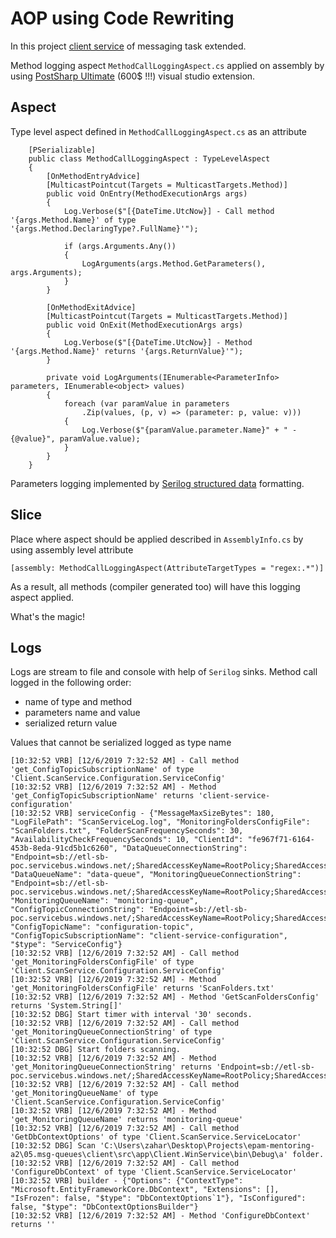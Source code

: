 # AOP using Code Rewriting

In this project [client service](https://github.com/zaigr/epam-mentoring-a2/tree/master/05.msg-queues/client) of messaging task extended.

Method logging aspect `MethodCallLoggingAspect.cs` applied on assembly by using [PostSharp Ultimate](https://www.postsharp.net/Purchase/Subscription.aspx) (600$ !!!) visual studio extension.

## Aspect

Type level aspect defined in `MethodCallLoggingAspect.cs` as an attribute

```
    [PSerializable]
    public class MethodCallLoggingAspect : TypeLevelAspect
    {
        [OnMethodEntryAdvice]
        [MulticastPointcut(Targets = MulticastTargets.Method)]
        public void OnEntry(MethodExecutionArgs args)
        {
            Log.Verbose($"[{DateTime.UtcNow}] - Call method '{args.Method.Name}' of type '{args.Method.DeclaringType?.FullName}'");

            if (args.Arguments.Any())
            {
                LogArguments(args.Method.GetParameters(), args.Arguments);
            }
        }

        [OnMethodExitAdvice]
        [MulticastPointcut(Targets = MulticastTargets.Method)]
        public void OnExit(MethodExecutionArgs args)
        {
            Log.Verbose($"[{DateTime.UtcNow}] - Method '{args.Method.Name}' returns '{args.ReturnValue}'");
        }

        private void LogArguments(IEnumerable<ParameterInfo> parameters, IEnumerable<object> values)
        {
            foreach (var paramValue in parameters
                .Zip(values, (p, v) => (parameter: p, value: v)))
            {
                Log.Verbose($"{paramValue.parameter.Name}" + " - {@value}", paramValue.value);
            }
        }
    }
```

Parameters logging implemented by [Serilog structured data](https://github.com/serilog/serilog/wiki/Structured-Data#preserving-object-structure) formatting.

## Slice 

Place where aspect should be applied described in `AssemblyInfo.cs` by using assembly level attribute
```
[assembly: MethodCallLoggingAspect(AttributeTargetTypes = "regex:.*")]
```

As a result, all methods (compiler generated too) will have this logging aspect applied.

What's the magic!

## Logs

Logs are stream to file and console with help of `Serilog` sinks. Method call logged in the following order:
- name of type and method
- parameters name and value
- serialized return value

Values that cannot be serialized logged as type name

```
[10:32:52 VRB] [12/6/2019 7:32:52 AM] - Call method 'get_ConfigTopicSubscriptionName' of type 'Client.ScanService.Configuration.ServiceConfig'
[10:32:52 VRB] [12/6/2019 7:32:52 AM] - Method 'get_ConfigTopicSubscriptionName' returns 'client-service-configuration'
[10:32:52 VRB] serviceConfig - {"MessageMaxSizeBytes": 180, "LogFilePath": "ScanServiceLog.log", "MonitoringFoldersConfigFile": "ScanFolders.txt", "FolderScanFrequencySeconds": 30, "AvailabilityCheckFrequencySeconds": 10, "ClientId": "fe967f71-6164-453b-8eda-91cd5b1c6260", "DataQueueConnectionString": "Endpoint=sb://etl-sb-poc.servicebus.windows.net/;SharedAccessKeyName=RootPolicy;SharedAccessKey=LziGOa7UMlgc8yqvATrIgfWQd7RnxUJ9Hb6zViMA33Q=", "DataQueueName": "data-queue", "MonitoringQueueConnectionString": "Endpoint=sb://etl-sb-poc.servicebus.windows.net/;SharedAccessKeyName=RootPolicy;SharedAccessKey=npqMtk/k46o/py498ozKbJwU16aniZ0NRBfNfjhia1c=", "MonitoringQueueName": "monitoring-queue", "ConfigTopicConnectionString": "Endpoint=sb://etl-sb-poc.servicebus.windows.net/;SharedAccessKeyName=RootPolicy;SharedAccessKey=6U0k6rYLz6GqwxKFTFDmNPn4E8pgFSQIx1ljTTJ8oAI=", "ConfigTopicName": "configuration-topic", "ConfigTopicSubscriptionName": "client-service-configuration", "$type": "ServiceConfig"}
[10:32:52 VRB] [12/6/2019 7:32:52 AM] - Call method 'get_MonitoringFoldersConfigFile' of type 'Client.ScanService.Configuration.ServiceConfig'
[10:32:52 VRB] [12/6/2019 7:32:52 AM] - Method 'get_MonitoringFoldersConfigFile' returns 'ScanFolders.txt'
[10:32:52 VRB] [12/6/2019 7:32:52 AM] - Method 'GetScanFoldersConfig' returns 'System.String[]'
[10:32:52 DBG] Start timer with interval '30' seconds.
[10:32:52 VRB] [12/6/2019 7:32:52 AM] - Call method 'get_MonitoringQueueConnectionString' of type 'Client.ScanService.Configuration.ServiceConfig'
[10:32:52 DBG] Start folders scanning.
[10:32:52 VRB] [12/6/2019 7:32:52 AM] - Method 'get_MonitoringQueueConnectionString' returns 'Endpoint=sb://etl-sb-poc.servicebus.windows.net/;SharedAccessKeyName=RootPolicy;SharedAccessKey=npqMtk/k46o/py498ozKbJwU16aniZ0NRBfNfjhia1c='
[10:32:52 VRB] [12/6/2019 7:32:52 AM] - Call method 'get_MonitoringQueueName' of type 'Client.ScanService.Configuration.ServiceConfig'
[10:32:52 VRB] [12/6/2019 7:32:52 AM] - Method 'get_MonitoringQueueName' returns 'monitoring-queue'
[10:32:52 VRB] [12/6/2019 7:32:52 AM] - Call method 'GetDbContextOptions' of type 'Client.ScanService.ServiceLocator'
[10:32:52 DBG] Scan 'C:\Users\zahar\Desktop\Projects\epam-mentoring-a2\05.msg-queues\client\src\app\Client.WinService\bin\Debug\a' folder.
[10:32:52 VRB] [12/6/2019 7:32:52 AM] - Call method 'ConfigureDbContext' of type 'Client.ScanService.ServiceLocator'
[10:32:52 VRB] builder - {"Options": {"ContextType": "Microsoft.EntityFrameworkCore.DbContext", "Extensions": [], "IsFrozen": false, "$type": "DbContextOptions`1"}, "IsConfigured": false, "$type": "DbContextOptionsBuilder"}
[10:32:52 VRB] [12/6/2019 7:32:52 AM] - Method 'ConfigureDbContext' returns ''
```